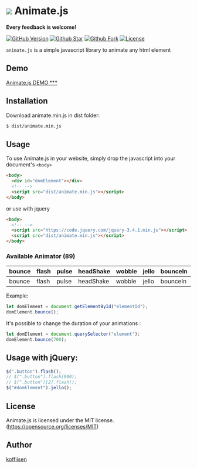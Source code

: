 # ![](src/small.png) Animate.js 
**Every feedback is welcome!**

[![GitHub Version](https://img.shields.io/github/release/Animate.js/Animate.js.svg?style=for-the-badge)](https://github.com/koffiisen/Animate.js/releases) [![Github Star](https://img.shields.io/github/release/Animate.js/Animate.js.svg?style=for-the-badge)](https://github.com/koffiisen/Animate.js/stargazers) [![Github Fork](https://img.shields.io/github/release/Animate.js/Animate.js.svg?style=for-the-badge)](https://github.com/koffiisen/Animate.js/network/members) [![License](https://img.shields.io/github/release/Animate.js/Animate.js.svg?style=for-the-badge)](https://github.com/koffiisen/Animate.js/blob/main/LICENSE)

`animate.js` is a simple javascript library to animate any html element


## Demo
[Animate.js DEMO ***](https://koffiisen.github.io/Animate.js/)


## Installation

Download animate.min.js in dist folder:

```bash
$ dist/animate.min.js
```

## Usage

To use Animate.js in your website, simply drop the javascript into your document's `<body>`

```html
<body>
  <div id="domElement"></div>
  <!-- -->
  <script src="dist/animate.min.js"></script>
</body>
```

or use with jquery

```html
<body>
  <!-- -->
  <script src="https://code.jquery.com/jquery-3.4.1.min.js"></script>
  <script src="dist/animate.min.js"></script>
</body>
```

### Available Animator (89)

| bounce | flash | pulse | headShake | wobble | jello | bounceIn | bounceInDown | bounceInLeft | bounceInRight | bounceInUp | bounceOut | bounceOutDown | bounceOutUp | fadeIn | fadeInDown | fadeInDownBig | fadeInLeft | fadeInLeftBig | fadeInRight | fadeInRightBig | fadeInUp | fadeInUpBig | fadeOutDown | fadeOutDownBig | fadeOutLeftBig | fadeOutRightBig | fadeOutUp | fadeOutUpBig | flipInX | flipInY | flipOutX | flipOutY | lightSpeedIn | lightSpeedOut | rotateIn | rotateInDownLeft | rotateInDownRight | rotateInUpLeft | rotateInUpRight | rotateOut | rotateOutDownLeft | rotateOutDownRight | rotateOutUpLeft | rotateOutUpRight | jackInTheBox | rollIn | rollOut | zoomInDown | zoomInLeft | zoomInRight | zoomInUp | zoomOutDown | zoomOutLeft | zoomOutRight | zoomOutUp | slideInDown | slideInLeft | slideInRight | slideInUp | slideOutDown | slideOutLeft | slideOutRight | slideOutUp | heartBeat | rollOutRight | rollOutLeft | rubberBand | zoomOut | zoomIn | fadeOut | fadeOutRight | fadeOutLeft | fadeOutTop | fadeOutBottom | horizontalFlip | verticalFlip | bounceOutBottom | bounceOutTop | bounceOutLeft | bounceOutRight | rotateClockwise | rotateAntiClockwise | tada | moveIn | moveOut | swing | shake | hinge |
| ------ | ----- | ----- | --------- | ------ | ----- | -------- | ------------ | ------------ | ------------- | ---------- | --------- | ------------- | ----------- | ------ | ---------- | ------------- | ---------- | ------------- | ----------- | -------------- | -------- | ----------- | ----------- | -------------- | -------------- | --------------- | --------- | ------------ | ------- | ------- | -------- | -------- | ------------ | ------------- | -------- | ---------------- | ----------------- | -------------- | --------------- | --------- | ----------------- | ------------------ | --------------- | ---------------- | ------------ | ------ | ------- | ---------- | ---------- | ----------- | -------- | ----------- | ----------- | ------------ | --------- | ----------- | ----------- | ------------ | --------- | ------------ | ------------ | ------------- | ---------- | --------- | ------------ | ----------- | ---------- | ------- | ------ | ------- | ------------ | ----------- | ---------- | ------------- | -------------- | ------------ | --------------- | ------------ | ------------- | -------------- | --------------- | ------------------- | ---- | ------ | ------- | ----- | ----- | ----- |
| bounce | flash | pulse | headShake | wobble | jello | bounceIn | bounceInDown | bounceInLeft | bounceInRight | bounceInUp | bounceOut | bounceOutDown | bounceOutUp | fadeIn | fadeInDown | fadeInDownBig | fadeInLeft | fadeInLeftBig | fadeInRight | fadeInRightBig | fadeInUp | fadeInUpBig | fadeOutDown | fadeOutDownBig | fadeOutLeftBig | fadeOutRightBig | fadeOutUp | fadeOutUpBig | flipInX | flipInY | flipOutX | flipOutY | lightSpeedIn | lightSpeedOut | rotateIn | rotateInDownLeft | rotateInDownRight | rotateInUpLeft | rotateInUpRight | rotateOut | rotateOutDownLeft | rotateOutDownRight | rotateOutUpLeft | rotateOutUpRight | jackInTheBox | rollIn | rollOut | zoomInDown | zoomInLeft | zoomInRight | zoomInUp | zoomOutDown | zoomOutLeft | zoomOutRight | zoomOutUp | slideInDown | slideInLeft | slideInRight | slideInUp | slideOutDown | slideOutLeft | slideOutRight | slideOutUp | heartBeat | rollOutRight | rollOutLeft | rubberBand | zoomOut | zoomIn | fadeOut | fadeOutRight | fadeOutLeft | fadeOutTop | fadeOutBottom | horizontalFlip | verticalFlip | bounceOutBottom | bounceOutTop | bounceOutLeft | bounceOutRight | rotateClockwise | rotateAntiClockwise | tada | moveIn | moveOut | swing | shake | hinge |

Example:

```javascript
let domElement = document.getElementById("elementId");
domElement.bounce();
```

It's possible to change the duration of your animations :

```javascript
let domElement = document.querySelector("element");
domElement.bounce(700);
```

## Usage with jQuery:
```javascript
$(".button").flash();
// $(".button").flash(900);
// $(".button")[2].flash();
$("#domElement").jello();
```

## License

Animate.js is licensed under the MIT license. (https://opensource.org/licenses/MIT)

## Author
[koffiisen](https://github.com/koffiisen)


